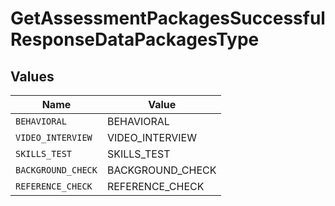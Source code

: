 # GetAssessmentPackagesSuccessfulResponseDataPackagesType


## Values

| Name               | Value              |
| ------------------ | ------------------ |
| `BEHAVIORAL`       | BEHAVIORAL         |
| `VIDEO_INTERVIEW`  | VIDEO_INTERVIEW    |
| `SKILLS_TEST`      | SKILLS_TEST        |
| `BACKGROUND_CHECK` | BACKGROUND_CHECK   |
| `REFERENCE_CHECK`  | REFERENCE_CHECK    |